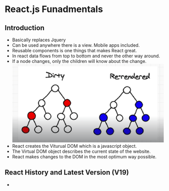 # React.js Funadmentals
## Introduction
- Basically replaces Jquery
- Can be used anywhere there is a view. Mobile apps included.
- Reusable components is one things that makes React great.
- In react data flows from top to bottom and never the other way around.
- If a node changes, only the children will know about the change.
![React data flow node tree](./react-data-flow.png)
- React creates the Viturual DOM which is a javascript object.
- The Virtual DOM object describes the current state of the website.
- React makes changes to the DOM in the most optimum way possible.
## React History and Latest Version (V19)
- 